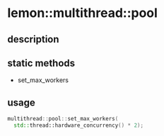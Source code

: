 lemon::multithread::pool
====

description
----

static methods
----
* set_max_workers

usage
----
```C++
multithread::pool::set_max_workers(
  std::thread::hardware_concurrency() * 2);
```
